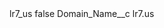 <?xml version="1.0" encoding="UTF-8"?>
<CustomMetadata xmlns="http://soap.sforce.com/2006/04/metadata" xmlns:xsi="http://www.w3.org/2001/XMLSchema-instance" xmlns:xsd="http://www.w3.org/2001/XMLSchema">
    <label>lr7_us</label>
    <protected>false</protected>
    <values>
        <field>Domain_Name__c</field>
        <value xsi:type="xsd:string">lr7.us</value>
    </values>
</CustomMetadata>
